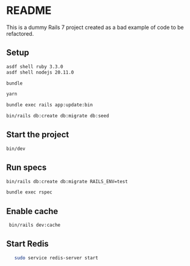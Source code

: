 # README

This is a dummy Rails 7 project created as a bad example of code to be refactored.

## Setup

```sh
asdf shell ruby 3.3.0
asdf shell nodejs 20.11.0

bundle

yarn

bundle exec rails app:update:bin

bin/rails db:create db:migrate db:seed
```


## Start the project

```sh
bin/dev
```

## Run specs

```sh
bin/rails db:create db:migrate RAILS_ENV=test

bundle exec rspec
```

## Enable cache
```sh
 bin/rails dev:cache
```

## Start Redis
```sh
   sudo service redis-server start
```


